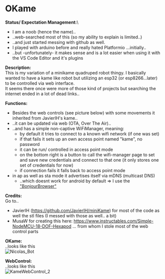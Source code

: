 # OKame

**Status/ Expectation Management:**\
 - I am a noob (hence the name)..
 - ..web-searched most of this (so my ability to explain is limited..)
 - ..and just started messing with github as well.
 - I played with arduino before and really hated Platformio ...initially..
 - ..but -unfortunately- it makes sense and is a lot easier when using it with the VS Code Editor and it's plugins
   

**Description:**\
This is my variation of a minikame quadruped robot thingy.
I basically wanted to have a kame like robot but utilizing an esp32 (or esp8266...later) to be controlled via web interface.\
It seems there once were more of those kind of projects but searching the internet ended in a lot of dead links..

**Functions:**
 - Besides the web controls (see picture below) with some movements it inherited from JavierIH's kame..
 - ..it can be updated via web (OTA, Over The Air)..
 - ..and has a simple non-captive WiFiManager, meaning:
   + by default it tries to connect to a known wifi network (if one was set)
   + if that fails it sets up an own access point named "kame", no password
   + it can be run/ controlled in access point mode
   + on the bottom right is a button to call the wifi-manager page to set and save new credentials and connect to that one (it only stores one set of credentials for now)
   + if connection fails it falls back to access point mode
- in ap as well as sta mode it advertises itself via mDNS (multicast DNS)
  + ..which doesnt work for android by default => I use the ["BonjourBrowser"](https://play.google.com/store/apps/details?id=de.wellenvogel.bonjourbrowser)

**Credits:**\
Go to.. 
 - JavierIH (https://github.com/JavierIH/miniKame) for most of the code as well the stl files (I messed with those as well.. a bit)
 - MusaW for creating this here: https://www.instructables.com/Simple-NodeMCU-18-DOF-Hexapod ... from whom I stole most of the web control parts


**OKame:**\
..looks like this\
![Nicolas_Bot](https://github.com/n00B17/OKame/assets/46864870/b2c25fa0-bac4-4f04-9b8c-c9d57355643a)



**WebControl:**\
..looks like this\
![KameWebControl_2](https://github.com/n00B17/OKame/assets/46864870/5293d561-6968-4506-a97c-cfb61d3332c4)
